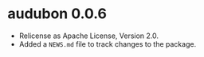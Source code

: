 # audubon 0.0.6

* Relicense as Apache License, Version 2.0.
* Added a `NEWS.md` file to track changes to the package.
